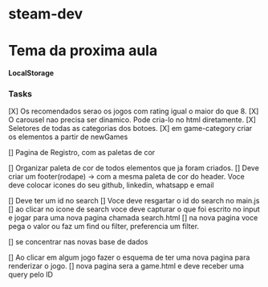 # steam-dev

# Tema da proxima aula
**LocalStorage**


### Tasks
[X] Os recomendados serao os jogos com rating igual o maior do que 8.
[X] O carousel nao precisa ser dinamico. Pode cria-lo no html diretamente. 
[X] Seletores de todas as categorias dos botoes. 
[X] em game-category criar os elementos a partir de newGames

[] Pagina de Registro, com as paletas de cor

[] Organizar paleta de cor de todos elementos que ja foram criados.
[] Deve criar um footer(rodape) -> com a mesma paleta de cor do header. 
Voce deve colocar icones do seu github, linkedin, whatsapp e email 

[] Deve ter um id no search
[] Voce deve resgartar o id do search no main.js
[] ao clicar no icone de search voce deve capturar o que foi escrito no input e jogar para uma nova pagina chamada search.html
[] na nova pagina voce pega o valor ou faz um find ou filter, preferencia um filter. 


[] se concentrar nas novas base de dados

[] Ao clicar em algum jogo fazer o esquema de ter uma nova pagina para renderizar o jogo.
[] nova pagina sera a game.html e deve receber uma query pelo ID
